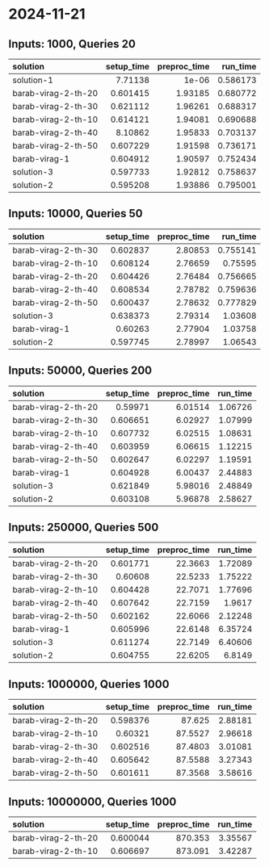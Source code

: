 # 2024-11-21

## Inputs: 1000, Queries 20

| solution            |   setup_time |   preproc_time |   run_time |
|:--------------------|-------------:|---------------:|-----------:|
| solution-1          |     7.71138  |        1e-06   |   0.586173 |
| barab-virag-2-th-20 |     0.601415 |        1.93185 |   0.680772 |
| barab-virag-2-th-30 |     0.621112 |        1.96261 |   0.688317 |
| barab-virag-2-th-10 |     0.614121 |        1.94081 |   0.690688 |
| barab-virag-2-th-40 |     8.10862  |        1.95833 |   0.703137 |
| barab-virag-2-th-50 |     0.607229 |        1.91598 |   0.736171 |
| barab-virag-1       |     0.604912 |        1.90597 |   0.752434 |
| solution-3          |     0.597733 |        1.92812 |   0.758637 |
| solution-2          |     0.595208 |        1.93886 |   0.795001 |

## Inputs: 10000, Queries 50

| solution            |   setup_time |   preproc_time |   run_time |
|:--------------------|-------------:|---------------:|-----------:|
| barab-virag-2-th-30 |     0.602837 |        2.80853 |   0.755141 |
| barab-virag-2-th-10 |     0.608124 |        2.76659 |   0.75595  |
| barab-virag-2-th-20 |     0.604426 |        2.76484 |   0.756665 |
| barab-virag-2-th-40 |     0.608534 |        2.78782 |   0.759636 |
| barab-virag-2-th-50 |     0.600437 |        2.78632 |   0.777829 |
| solution-3          |     0.638373 |        2.79314 |   1.03608  |
| barab-virag-1       |     0.60263  |        2.77904 |   1.03758  |
| solution-2          |     0.597745 |        2.78997 |   1.06543  |

## Inputs: 50000, Queries 200

| solution            |   setup_time |   preproc_time |   run_time |
|:--------------------|-------------:|---------------:|-----------:|
| barab-virag-2-th-20 |     0.59971  |        6.01514 |    1.06726 |
| barab-virag-2-th-30 |     0.606651 |        6.02927 |    1.07999 |
| barab-virag-2-th-10 |     0.607732 |        6.02515 |    1.08631 |
| barab-virag-2-th-40 |     0.603959 |        6.06615 |    1.12215 |
| barab-virag-2-th-50 |     0.602647 |        6.02297 |    1.19591 |
| barab-virag-1       |     0.604928 |        6.00437 |    2.44883 |
| solution-3          |     0.621849 |        5.98016 |    2.48849 |
| solution-2          |     0.603108 |        5.96878 |    2.58627 |

## Inputs: 250000, Queries 500

| solution            |   setup_time |   preproc_time |   run_time |
|:--------------------|-------------:|---------------:|-----------:|
| barab-virag-2-th-20 |     0.601771 |        22.3663 |    1.72089 |
| barab-virag-2-th-30 |     0.60608  |        22.5233 |    1.75222 |
| barab-virag-2-th-10 |     0.604428 |        22.7071 |    1.77696 |
| barab-virag-2-th-40 |     0.607642 |        22.7159 |    1.9617  |
| barab-virag-2-th-50 |     0.602162 |        22.6066 |    2.12248 |
| barab-virag-1       |     0.605996 |        22.6148 |    6.35724 |
| solution-3          |     0.611274 |        22.7149 |    6.40606 |
| solution-2          |     0.604755 |        22.6205 |    6.8149  |

## Inputs: 1000000, Queries 1000

| solution            |   setup_time |   preproc_time |   run_time |
|:--------------------|-------------:|---------------:|-----------:|
| barab-virag-2-th-20 |     0.598376 |        87.625  |    2.88181 |
| barab-virag-2-th-10 |     0.60321  |        87.5527 |    2.96618 |
| barab-virag-2-th-30 |     0.602516 |        87.4803 |    3.01081 |
| barab-virag-2-th-40 |     0.605642 |        87.5588 |    3.27343 |
| barab-virag-2-th-50 |     0.601611 |        87.3568 |    3.58616 |

## Inputs: 10000000, Queries 1000

| solution            |   setup_time |   preproc_time |   run_time |
|:--------------------|-------------:|---------------:|-----------:|
| barab-virag-2-th-20 |     0.600044 |        870.353 |    3.35567 |
| barab-virag-2-th-10 |     0.606697 |        873.091 |    3.42287 |